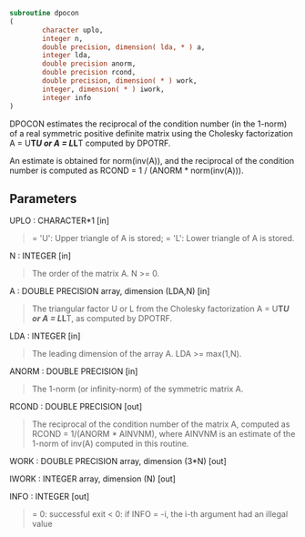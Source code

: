 ```fortran
subroutine dpocon
(
        character uplo,
        integer n,
        double precision, dimension( lda, * ) a,
        integer lda,
        double precision anorm,
        double precision rcond,
        double precision, dimension( * ) work,
        integer, dimension( * ) iwork,
        integer info
)
```

DPOCON estimates the reciprocal of the condition number (in the
1-norm) of a real symmetric positive definite matrix using the
Cholesky factorization A = U**T*U or A = L*L**T computed by DPOTRF.

An estimate is obtained for norm(inv(A)), and the reciprocal of the
condition number is computed as RCOND = 1 / (ANORM * norm(inv(A))).

## Parameters
UPLO : CHARACTER*1 [in]
> = 'U':  Upper triangle of A is stored;
> = 'L':  Lower triangle of A is stored.

N : INTEGER [in]
> The order of the matrix A.  N >= 0.

A : DOUBLE PRECISION array, dimension (LDA,N) [in]
> The triangular factor U or L from the Cholesky factorization
> A = U**T*U or A = L*L**T, as computed by DPOTRF.

LDA : INTEGER [in]
> The leading dimension of the array A.  LDA >= max(1,N).

ANORM : DOUBLE PRECISION [in]
> The 1-norm (or infinity-norm) of the symmetric matrix A.

RCOND : DOUBLE PRECISION [out]
> The reciprocal of the condition number of the matrix A,
> computed as RCOND = 1/(ANORM * AINVNM), where AINVNM is an
> estimate of the 1-norm of inv(A) computed in this routine.

WORK : DOUBLE PRECISION array, dimension (3*N) [out]

IWORK : INTEGER array, dimension (N) [out]

INFO : INTEGER [out]
> = 0:  successful exit
> < 0:  if INFO = -i, the i-th argument had an illegal value
